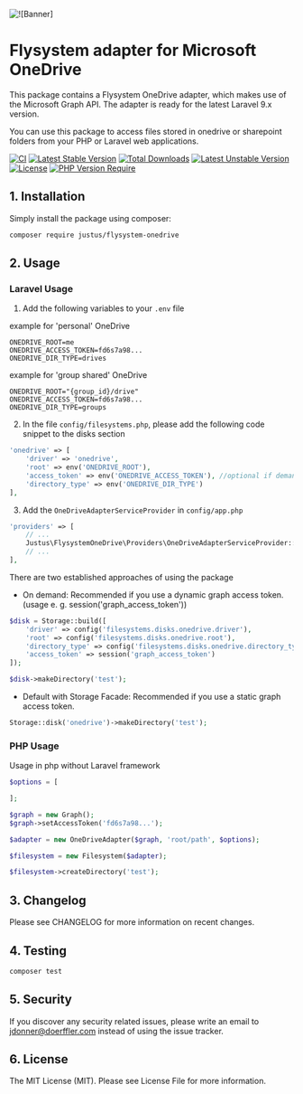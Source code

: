 ![![Banner]](https://banners.beyondco.de/Flysystem%20OneDrive.png?theme=light&packageManager=composer+require&packageName=justus%2Fflysystem-onedrive&pattern=architect&style=style_1&description=A+flysystem+driver+for+OneDrive+that+uses+the+Microsoft+Graph+API&md=1&showWatermark=0&fontSize=100px&images=cloud)

# Flysystem adapter for Microsoft OneDrive
This package contains a Flysystem OneDrive adapter, which makes use of the Microsoft Graph API.
The adapter is ready for the latest Laravel 9.x version.

You can use this package to access files stored in onedrive or sharepoint folders from your PHP or Laravel web applications.

[![CI](https://github.com/Kussie/flysystem-onedrive/actions/workflows/code_checks.yaml/badge.svg?branch=master)](https://github.com/Kussie/flysystem-onedrive/actions/workflows/code_checks.yaml)
[![Latest Stable Version](http://poser.pugx.org/justus/flysystem-onedrive/v)](https://packagist.org/packages/justus/flysystem-onedrive)
[![Total Downloads](http://poser.pugx.org/justus/flysystem-onedrive/downloads)](https://packagist.org/packages/justus/flysystem-onedrive)
[![Latest Unstable Version](http://poser.pugx.org/justus/flysystem-onedrive/v/unstable)](https://packagist.org/packages/justus/flysystem-onedrive)
[![License](http://poser.pugx.org/justus/flysystem-onedrive/license)](https://packagist.org/packages/justus/flysystem-onedrive)
[![PHP Version Require](http://poser.pugx.org/justus/flysystem-onedrive/require/php)](https://packagist.org/packages/justus/flysystem-onedrive)

## 1. Installation
Simply install the package using composer:

```bash
composer require justus/flysystem-onedrive
```

## 2. Usage

### Laravel Usage
1. Add the following variables to your ``.env`` file

example for 'personal' OneDrive
```dotenv
ONEDRIVE_ROOT=me
ONEDRIVE_ACCESS_TOKEN=fd6s7a98...
ONEDRIVE_DIR_TYPE=drives
```
example for 'group shared' OneDrive
```dotenv
ONEDRIVE_ROOT="{group_id}/drive"
ONEDRIVE_ACCESS_TOKEN=fd6s7a98...
ONEDRIVE_DIR_TYPE=groups
```


2. In the file ``config/filesystems.php``, please add the following code snippet to the disks section

```php
'onedrive' => [
    'driver' => 'onedrive',
    'root' => env('ONEDRIVE_ROOT'),
    'access_token' => env('ONEDRIVE_ACCESS_TOKEN'), //optional if demanded
    'directory_type' => env('ONEDRIVE_DIR_TYPE')
],
```

3. Add the ``OneDriveAdapterServiceProvider`` in ``config/app.php``

```php
'providers' => [
    // ...
    Justus\FlysystemOneDrive\Providers\OneDriveAdapterServiceProvider::class,
    // ...
],
```

There are two established approaches of using the package
- On demand: Recommended if you use a dynamic graph access token. (usage e. g. session('graph_access_token'))
```php
$disk = Storage::build([
    'driver' => config('filesystems.disks.onedrive.driver'),
    'root' => config('filesystems.disks.onedrive.root'),
    'directory_type' => config('filesystems.disks.onedrive.directory_type'),
    'access_token' => session('graph_access_token')
]);

$disk->makeDirectory('test');
```
- Default with Storage Facade: Recommended if you use a static graph access token.
```php
Storage::disk('onedrive')->makeDirectory('test');
```
### PHP Usage
Usage in php without Laravel framework
```php
$options = [

];

$graph = new Graph();
$graph->setAccessToken('fd6s7a98...');

$adapter = new OneDriveAdapter($graph, 'root/path', $options);

$filesystem = new Filesystem($adapter);

$filesystem->createDirectory('test');
```

## 3. Changelog
Please see CHANGELOG for more information on recent changes.

## 4. Testing
```bash
composer test
```

## 5. Security
If you discover any security related issues, please write an email to jdonner@doerffler.com instead of using the issue tracker.

## 6. License
The MIT License (MIT). Please see License File for more information.

